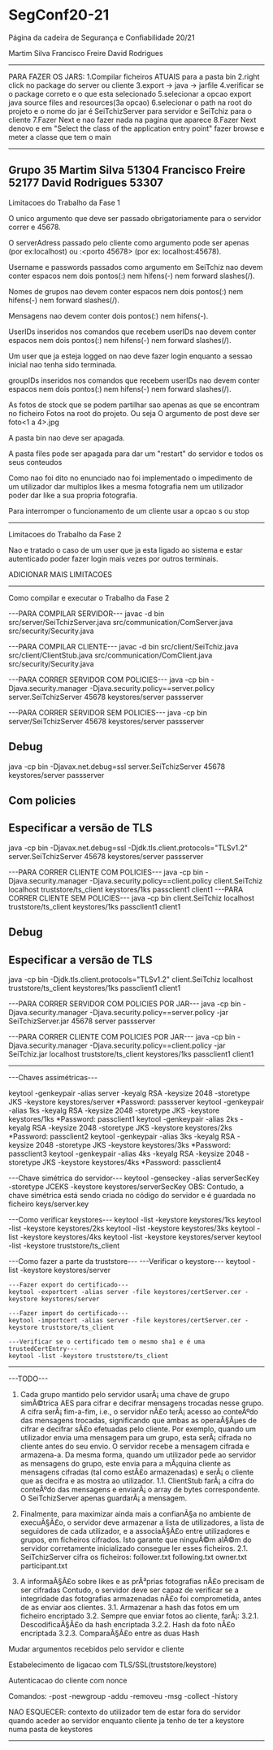 # SegConf20-21
Página da cadeira de Segurança e Confiabilidade 20/21 

Martim Silva 
Francisco Freire
David Rodrigues

----------------------

PARA FAZER OS JARS:
1.Compilar ficheiros ATUAIS para a pasta bin
2.right click no package do server ou cliente
3.export -> java -> jarfile
4.verificar se o package correto e o que esta selecionado
5.selecionar a opcao export java source files and resources(3a opcao)
6.selecionar o path na root do projeto e o nome do jar é SeiTchizServer para servidor e SeiTchiz para o cliente
7.Fazer Next e nao fazer nada na pagina que aparece
8.Fazer Next denovo e em "Select the class of the application entry point" fazer browse
e meter a classe que tem o main

----------------------
Grupo 35
Martim Silva 51304
Francisco Freire 52177
David Rodrigues 53307
----------------------
Limitacoes do Trabalho da Fase 1

O unico argumento que deve ser passado obrigatoriamente para o servidor correr e 45678.

O serverAdress passado pelo cliente como argumento pode ser apenas <endereco IP> (por ex:localhost) ou <endereco IP>:<porto 45678> (por ex: localhost:45678).

Username e passwords passados como argumento em SeiTchiz nao devem conter espacos nem dois pontos(:) nem hifens(-) nem forward slashes(/).

Nomes de grupos nao devem conter espacos nem dois pontos(:) nem hifens(-) nem forward slashes(/).

Mensagens nao devem conter dois pontos(:) nem hifens(-).

UserIDs inseridos nos comandos que recebem userIDs nao devem conter espacos nem dois pontos(:) nem hifens(-) nem forward slashes(/).

Um user que ja esteja logged on nao deve fazer login enquanto a sessao inicial nao tenha sido terminada.

groupIDs inseridos nos comandos que recebem userIDs nao devem conter espacos nem dois pontos(:) nem hifens(-) nem forward slashes(/).

As fotos de stock que se podem partilhar sao apenas as que se encontram no ficheiro Fotos na root do projeto.
Ou seja O argumento <photo> de post deve ser foto<1 a 4>.jpg

A pasta bin nao deve ser apagada.

A pasta files pode ser apagada para dar um "restart" do servidor e todos os seus conteudos

Como nao foi dito no enunciado nao foi implementado o impedimento de um utilizador dar multiplos likes a mesma fotografia nem um utilizador poder dar like a sua propria fotografia.

Para interromper o funcionamento de um cliente usar a opcao s ou stop

----------------------
Limitacoes do Trabalho da Fase 2

Nao e tratado o caso de um user que ja esta ligado ao sistema e estar autenticado poder fazer login mais vezes por outros terminais. 

ADICIONAR MAIS LIMITACOES

----------------------
Como compilar e executar o Trabalho da Fase 2

---PARA COMPILAR SERVIDOR---
javac -d bin src/server/SeiTchizServer.java src/communication/ComServer.java src/security/Security.java

---PARA COMPILAR CLIENTE---
javac -d bin src/client/SeiTchiz.java src/client/ClientStub.java src/communication/ComClient.java src/security/Security.java

---PARA CORRER SERVIDOR COM POLICIES---
java -cp bin -Djava.security.manager -Djava.security.policy==server.policy server.SeiTchizServer 45678 keystores/server passserver

---PARA CORRER SERVIDOR SEM POLICIES---
java -cp bin server/SeiTchizServer 45678 keystores/server passserver
## Debug
java -cp bin -Djavax.net.debug=ssl server.SeiTchizServer 45678 keystores/server passserver
## Com policies

## Especificar a versão de TLS
java -cp bin -Djavax.net.debug=ssl -Djdk.tls.client.protocols="TLSv1.2" server.SeiTchizServer 45678 keystores/server passserver

---PARA CORRER CLIENTE COM POLICIES---
java -cp bin -Djava.security.manager -Djava.security.policy==client.policy client.SeiTchiz localhost truststore/ts_client keystores/1ks passclient1 client1
---PARA CORRER CLIENTE SEM POLICIES---
java -cp bin client.SeiTchiz localhost truststore/ts_client keystores/1ks passclient1 client1
## Debug
## Especificar a versão de TLS
java -cp bin -Djdk.tls.client.protocols="TLSv1.2" client.SeiTchiz localhost truststore/ts_client keystores/1ks passclient1 client1

---PARA CORRER SERVIDOR COM POLICIES POR JAR---
java -cp bin -Djava.security.manager -Djava.security.policy==server.policy -jar SeiTchizServer.jar 45678 server passserver

---PARA CORRER CLIENTE COM POLICIES POR JAR---
java -cp bin -Djava.security.manager -Djava.security.policy==client.policy -jar SeiTchiz.jar localhost truststore/ts_client keystores/1ks passclient1 client1

----------------------

---Chaves assimétricas---

keytool -genkeypair -alias server -keyalg RSA -keysize 2048 -storetype JKS -keystore keystores/server 
*Password: passserver
keytool -genkeypair -alias 1ks -keyalg RSA -keysize 2048 -storetype JKS -keystore keystores/1ks
*Password: passclient1
keytool -genkeypair -alias 2ks -keyalg RSA -keysize 2048 -storetype JKS -keystore keystores/2ks
*Password: passclient2
keytool -genkeypair -alias 3ks -keyalg RSA -keysize 2048 -storetype JKS -keystore keystores/3ks
*Password: passclient3
keytool -genkeypair -alias 4ks -keyalg RSA -keysize 2048 -storetype JKS -keystore keystores/4ks
*Password: passclient4


---Chave simétrica do servidor--- 
keytool -genseckey -alias serverSecKey -storetype JCEKS -keystore keystores/serverSecKey
OBS: Contudo, a chave simétrica está sendo criada no código do servidor e é guardada no ficheiro keys/server.key

---Como verificar keystores---
keytool -list -keystore keystores/1ks
keytool -list -keystore keystores/2ks
keytool -list -keystore keystores/3ks
keytool -list -keystore keystores/4ks
keytool -list -keystore keystores/server
keytool -list -keystore truststore/ts_client


---Como fazer a parte da truststore---
    ---Verificar o keystore---
    keytool -list -keystore keystores/server

    ---Fazer export do certificado---
    keytool -exportcert -alias server -file keystores/certServer.cer -keystore keystores/server

    ---Fazer import do certificado--- 
    keytool -importcert -alias server -file keystores/certServer.cer -keystore truststore/ts_client

    ---Verificar se o certificado tem o mesmo sha1 e é uma trustedCertEntry--- 
    keytool -list -keystore truststore/ts_client

----------------------

---TODO---

1. Cada grupo mantido pelo servidor usarÃ¡ uma chave de grupo simÃ©trica AES para cifrar e decifrar mensagens trocadas nesse grupo. A cifra serÃ¡ fim-a-fim, i.e., o servidor nÃ£o terÃ¡ acesso ao conteÃºdo das mensagens trocadas, significando que ambas as operaÃ§Ãµes de cifrar e decifrar sÃ£o efetuadas pelo cliente. Por exemplo, quando um utilizador envia uma mensagem para um grupo, esta serÃ¡ cifrada no cliente antes do seu envio. O servidor recebe a mensagem cifrada e armazena-a. Da mesma forma, quando um utilizador pede ao servidor as mensagens do grupo, este envia para a mÃ¡quina cliente as mensagens cifradas (tal como estÃ£o armazenadas) e serÃ¡ o cliente que as decifra e as mostra ao utilizador.
    1.1. ClientStub farÃ¡ a cifra do conteÃºdo das mensagens e enviarÃ¡ o array de bytes correspondente. O SeiTchizServer apenas guardarÃ¡ a mensagem. 

2. Finalmente, para maximizar ainda mais a confianÃ§a no ambiente de execuÃ§Ã£o, o servidor deve armazenar a lista de utilizadores, a lista de seguidores de cada utilizador, e a associaÃ§Ã£o entre utilizadores e grupos, em ficheiros cifrados. Isto garante que ninguÃ©m alÃ©m do servidor corretamente inicializado consegue ler esses ficheiros. 
    2.1. SeiTchizServer cifra os ficheiros:
            follower.txt
            following.txt
            owner.txt
            participant.txt

3. A informaÃ§Ã£o sobre likes e as prÃ³prias fotografias nÃ£o precisam de ser cifradas Contudo, o servidor deve ser capaz de verificar se a integridade das fotografias armazenadas nÃ£o foi comprometida, antes de as enviar aos clientes.
    3.1. Armazenar a hash das fotos em um ficheiro encriptado
    3.2. Sempre que enviar fotos ao cliente, farÃ¡: 
            3.2.1. DescodificaÃ§Ã£o da hash encriptada
            3.2.2. Hash da foto nÃ£o encriptada
            3.2.3. ComparaÃ§Ã£o entre as duas Hash


Mudar argumentos recebidos pelo servidor e cliente

Estabelecimento de ligacao com TLS/SSL(truststore/keystore)

Autenticacao do cliente com nonce

Comandos:
	-post
	-newgroup
	-addu
	-removeu
	-msg
	-collect
	-history
	
NAO ESQUECER:
contexto do utilizador tem de estar fora do servidor
quando aceder ao servidor enquanto cliente ja tenho de ter a keystore numa pasta de keystores            

----------------------